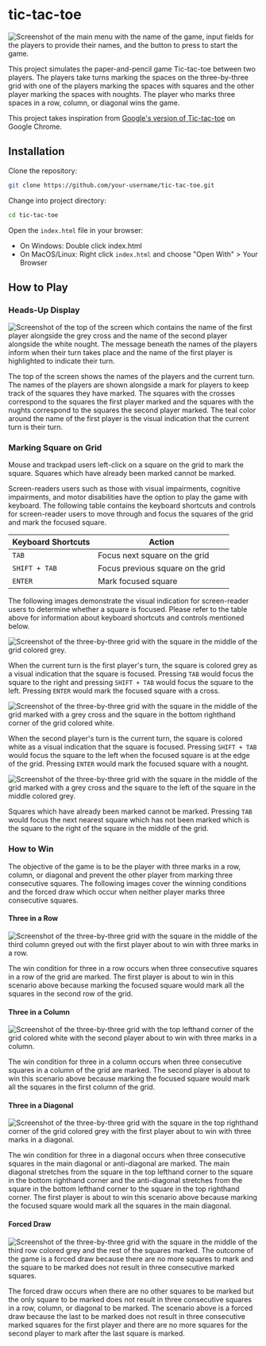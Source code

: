# tic-tac-toe

![Screenshot of the main menu with the name of the game, input fields for the players to provide their names, and the button to press to start the game.](images/main-menu.png)

This project simulates the paper-and-pencil game Tic-tac-toe between two players. The players take turns marking the spaces on the three-by-three grid with one of the players marking the spaces with squares and the other player marking the spaces with noughts. The player who marks three spaces in a row, column, or diagonal wins the game.

This project takes inspiration from [Google's version of Tic-tac-toe](https://www.google.com/search?q=tic+tac+toe&oq=Tic+Tac+Toe&gs_lcrp=EgZjaHJvbWUqDggAEEUYJxg7GIAEGIoFMg4IABBFGCcYOxiABBiKBTIGCAEQRRhAMgwIAhAAGEMYgAQYigUyDwgDEAAYQxixAxiABBiKBTIMCAQQABhDGIAEGIoFMgYIBRBFGDwyBggGEEUYPDIGCAcQRRg80gEINDQ1MmowajSoAgCwAgE&sourceid=chrome&ie=UTF-8) on Google Chrome.

## Installation

Clone the repository:
```bash
git clone https://github.com/your-username/tic-tac-toe.git
```

Change into project directory:
```bash
cd tic-tac-toe
```

Open the ```index.html``` file in your browser:
- On Windows: Double click index.html
- On MacOS/Linux: Right click ```index.html``` and choose "Open With" > Your Browser

## How to Play

### Heads-Up Display

![Screenshot of the top of the screen which contains the name of the first player alongside the grey cross and the name of the second player alongside the white nought. The message beneath the names of the players inform when their turn takes place and the name of the first player is highlighted to indicate their turn.](images/turn.png)

The top of the screen shows the names of the players and the current turn. The names of the players are shown alongside a mark for players to keep track of the squares they have marked. The squares with the crosses correspond to the squares the first player marked  and the squares with the nughts correspond to the squares the second player marked. The teal color around the name of the first player is the visual indication that the current turn is their turn.

### Marking Square on Grid

Mouse and trackpad users left-click on a square on the grid to mark the square. Squares which have already been marked cannot be marked.

Screen-readers users such as those with visual impairments, cognitive impairments, and motor disabilities have the option to play the game with keyboard. The following table contains the keyboard shortcuts and controls for screen-reader users to move through and focus the squares of the grid and mark the focused square.

| Keyboard Shortcuts | Action |
| -------------- | ------ |
| ```TAB```      | Focus next square on the grid
| ```SHIFT + TAB``` | Focus previous square on the grid
| ```ENTER``` | Mark focused square

The following images demonstrate the visual indication for screen-reader users to determine whether a square is focused. Please refer to the table above for information about keyboard shortcuts and controls mentioned below.

![Screenshot of the three-by-three grid with the square in the middle of the grid colored grey.](images/grey-focused.png)

When the current turn is the first player's turn, the square is colored grey as a visual indication that the square is focused. Pressing ```TAB``` would focus the square to the right and pressing ```SHIFT + TAB``` would focus the square to the left. Pressing ```ENTER``` would mark the focused square with a cross.

![Screenshot of the three-by-three grid with the square in the middle of the grid marked with a grey cross and the square in the bottom righthand corner of the grid colored white.](images/white-focused.png)

When the second player's turn is the current turn, the square is colored white as a visual indication that the square is focused. Pressing ```SHIFT + TAB``` would focus the square to the left when the focused square is at the edge of the grid. Pressing ```ENTER``` would mark the focused square with a nought.

![Screenshot of the three-by-three grid with the square in the middle of the grid marked with a grey cross and the square to the left of the square in the middle colored grey.](images/next-focused-square.png)

Squares which have already been marked cannot be marked. Pressing ```TAB``` would focus the next nearest square which has not been marked which is the square to the right of the square in the middle of the grid.

### How to Win

The objective of the game is to be the player with three marks in a row, column, or diagonal and prevent the other player from marking three consecutive squares. The following images cover the winning conditions and the forced draw which occur when neither player marks three consecutive squares.

#### Three in a Row
![Screenshot of the three-by-three grid with the square in the middle of the third column greyed out with the first player about to win with three marks in a row.](images/three-in-row.png)

The win condition for three in a row occurs when three consecutive squares in a row of the grid are marked. The first player is about to win in this scenario above because marking the focused square would mark all the squares in the second row of the grid.

#### Three in a Column
![Screenshot of the three-by-three grid with the top lefthand corner of the grid colored white with the second player about to win with three marks in a column.](images/three-in-column.png)

The win condition for three in a column occurs when three consecutive squares in a column of the grid are marked. The second player is about to win this scenario above because marking the focused square would mark all the squares in the first column of the grid.

#### Three in a Diagonal
![Screenshot of the three-by-three grid with the square in the top righthand corner of the grid colored grey with the first player about to win with three marks in a diagonal.](images/three-in-diagonal.png)

The win condition for three in a diagonal occurs when three consecutive squares in the main diagonal or anti-diagonal are marked. The main diagonal stretches from the square in the top lefthand corner to the square in the bottom righthand corner and the anti-diagonal stretches from the square in the bottom lefthand corner to the square in the top righthand corner. The first player is about to win this scenario above because marking the focused square would mark all the squares in the main diagonal.

#### Forced Draw
![Screenshot of the three-by-three grid with the square in the middle of the third row colored grey and the rest of the squares marked. The outcome of the game is a forced draw because there are no more squares to mark and the square to be marked does not result in three consecutive marked squares.](images/tie.png)

The forced draw occurs when there are no other squares to be marked but the only square to be marked does not result in three consecutive squares in a row, column, or diagonal to be marked. The scenario above is a forced draw because the last to be marked does not result in three consecutive marked squares for the first player and there are no more squares for the second player to mark after the last square is marked.